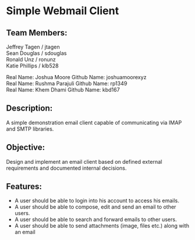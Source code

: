 #     Simple Webmail Client

## Team Members: 
Jeffrey Tagen / jtagen <br />
Sean Douglas / sdouglas <br />
Ronald Unz / ronunz <br />
Katie Phillips / klb528 <br />


Real Name: Joshua Moore        Github Name: joshuamoorexyz  <br />
Real Name:  Rushma Parajuli    Github Name: rp1349  <br />
Real Name:  Khem Dhami         Github Name: kbd167  <br />


## Description: 

A simple demonstration email client capable of communicating via IMAP and SMTP libraries. <br />



## Objective: 
Design and implement an email client based on defined external requirements and documented internal decisions. <br />



## Features: 
- A user should be able to login into his account to access his emails. <br />
- A user should be able to compose, edit and send an email to other users. <br />
- A user should be able to search and forward emails to other users. <br />
- A user should be able to send attachments (image, files etc.) along with an email <br />